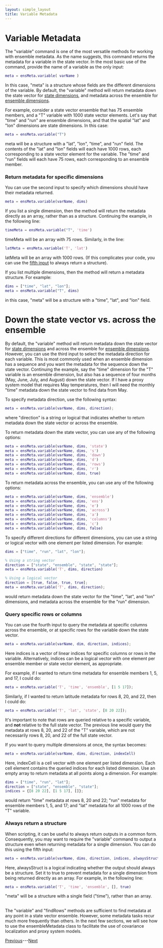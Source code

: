 ```yaml
---
layout: simple_layout
title: Variable Metadata
---
```


# Variable Metadata

The "variable" command is one of the most versatile methods for working with ensemble metadata. As the name suggests, this command returns the metadata for a variable in the state vector. In the most basic use of the command, provide the name of a variable as the only input:
```matlab
meta = ensMeta.variable( varName )
```

In this case, "meta" is a structure whose fields are the different dimensions of the variable. By default, the "variable" method will return metadata down the state vector for [state dimensions](..\stateVector\concepts#state-and-ensemble-dimensions), and metadata across the ensemble for [ensemble dimensions](..\stateVector\concepts#state-and-ensemble-dimensions).

For example, consider a state vector ensemble that has 75 ensemble members, and a "T" variable with 1000 state vector elements. Let's say that "time" and "run" are ensemble dimensions, and that the spatial "lat" and "lon" dimensions are state dimensions. In this case:
```matlab
meta = ensMeta.variable("T")
```
meta will be a structure with a "lat", "lon", "time", and "run" field. The contents of the "lat" and "lon" fields will each have 1000 rows, each corresponding to a state vector element for the variable. The "time" and "run" fields will each have 75 rows, each corresponding to an ensemble member.

### Return metadata for specific dimensions

You can use the second input to specify which dimensions should have their metadata returned.
```matlab
meta = ensMeta.variable(varName, dims)
```

If you list a single dimension, then the method will return the metadata directly as an array, rather than as a structure. Continuing the example, in the following line:
```matlab
timeMeta = ensMeta.variable("T", 'time')
```
timeMeta will be an array with 75 rows. Similarly, in the line:
```matlab
latMeta = ensMeta.variable('T', 'lat')
```
latMeta will be an array with 1000 rows. (If this complicates your code, you can use the [fifth input](#always-return-a-structure) to always return a structure).

If you list multiple dimensions, then the method will return a metadata structure. For example:
```matlab
dims = ["time", "lat", "lon"];
meta = ensMeta.variable("T", dims)
```
in this case, "meta" will be a structure with a "time", "lat", and "lon" field.

# Down the state vector vs. across the ensemble

By default, the "variable" method will return metadata down the state vector for [state dimensions](..\stateVector\concepts#state-and-ensemble-dimensions) and across the ensemble for [ensemble dimensions](..\stateVector\concepts#state-and-ensemble-dimensions). However, you can use the third input to select the metadata direction for each variable. This is most commonly used when an ensemble dimension has a sequence and you want the metadata for the sequence down the state vector. Continuing the example, say the "time" dimension for the "T" variable is an ensemble dimension, but also has a sequence of four months (May, June, July, and August) down the state vector. If I have a proxy system model that requires May temperatures, then I will need the monthly "time" metadata down the state vector to find data from May.

To specify metadata direction, use the following syntax:
```matlab
meta = ensMeta.variable(varName, dims, direction);
```
where "direction" is a string or logical that indicates whether to return metadata down the state vector or across the ensemble.

To return metadata down the state vector, you can use any of the following options:
```matlab
meta = ensMeta.variable(varName, dims, 'state')
meta = ensMeta.variable(varName, dims, 's')
meta = ensMeta.variable(varName, dims, 'down')
meta = ensMeta.variable(varName, dims, 'd')
meta = ensMeta.variable(varName, dims, 'rows')
meta = ensMeta.variable(varName, dims, 'r')
meta = ensMeta.variable(varName, dims, true)
```

To return metadata across the ensemble, you can use any of the following options:
```matlab
meta = ensMeta.variable(varName, dims, 'ensemble')
meta = ensMeta.variable(varName, dims, 'ens')
meta = ensMeta.variable(varName, dims, 'e')
meta = ensMeta.variable(varName, dims, 'across')
meta = ensMeta.variable(varName, dims, 'a')
meta = ensMeta.variable(varName, dims, 'columns')
meta = ensMeta.variable(varName, dims, 'c')
meta = ensMeta.variable(varName, dims, false)
```

To specify different directions for different dimensions, you can use a string or logical vector with one element per listed dimension. For example:
```matlab
dims = ["time", "run", "lat", "lon"];

% Using a string vector
direction = ["state", "ensemble", "state", "state"];
meta = ensMeta.variable('T', dims, direction)

% Using a logical vector
direction = [true, false, true, true];
meta = ensMeta.variable('T', dims, direction);
```
would return metadata down the state vector for the "time", "lat", and "lon" dimensions, and metadata across the ensemble for the "run" dimension.

### Query specific rows or columns

You can use the fourth input to query the metadata at specific columns across the ensemble, or at specific rows for the variable down the state vector.
```matlab
meta = ensMeta.variable(varName, dim, direction, indices);
```
Here indices is a vector of linear indices for specific columns or rows in the variable. Alternatively, indices can be a logical vector with one element per ensemble member or state vector element, as appropriate.

For example, if I wanted to return time metadata for ensemble members 1, 5, and 17, I could do:
```matlab
meta = ensMeta.variable('T', 'time', 'ensemble', [1 5 17]);
```

Similarly, if I wanted to return latitude metadata for rows 8, 20, and 22, then I could do:
```matlab
meta = ensMeta.variable('T', 'lat', 'state', [8 20 22]);
```

It's important to note that rows are queried relative to a specific variable, and **not** relative to the full state vector. The previous line would query the metadata at rows 8, 20, and 22 of the "T" variable, which are not necessarily rows 8, 20, and 22 of the full state vector.

If you want to query multiple dimensions at once, the syntax becomes:
```matlab
meta = ensMeta.variable(varName, dims, direction, indexCell)
```
Here, indexCell is a cell vector with one element per listed dimension. Each cell element contains the queried indices for each listed dimension. Use an empty array to return metadata at all points along a dimension. For example:
```matlab
dims = ["time", "run", "lat"];
direction = ["state", "ensemble", "state"];
indices = {[8 20 22], [1 5 17], []};
```
would return "time" metadata at rows 8, 20 and 22; "run" metadata for ensemble members 1, 5, and 17; and "lat" metadata for all 1000 rows of the "T" variable.

### Always return a structure

When scripting, it can be useful to always return outputs in a common form. Consequently, you may want to require the "variable" command to output a structure even when returning metadata for a single dimension. You can do this using the fifth input:
```matlab
meta = ensMeta.variable(varName, dims, direction, indices, alwaysStruct)
```
Here, alwaysStruct is a logical indicating whether the output should always be a structure. Set it to true to prevent metadata for a single dimension from being returned directly as an array. For example, in the following line:
```matlab
meta = ensMeta.variable('T', 'time', 'ensemble', [], true)
```
"meta" will be a structure with a single field ("time"), rather than an array.

<br>
The "variable" and "findRows" methods are sufficient to find metadata at any point in a state vector ensemble. However, some metadata tasks recur much more frequently than others. In the next few sections, we will see how to use the ensembleMetadata class to facilitate the use of covariance localization and proxy system models.

[Previous](find-rows)---[Next](latlon)
